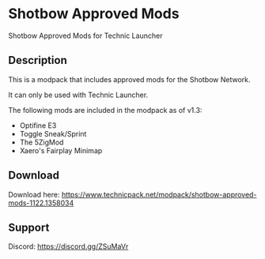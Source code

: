# Shotbow Approved Mods
Shotbow Approved Mods for Technic Launcher

## Description
This is a modpack that includes approved mods for the Shotbow Network.

It can only be used with Technic Launcher.

The following mods are included in the modpack as of v1.3:
 - Optifine E3
 - Toggle Sneak/Sprint
 - The 5ZigMod
 - Xaero's Fairplay Minimap

## Download
Download here: https://www.technicpack.net/modpack/shotbow-approved-mods-1122.1358034

## Support
Discord: https://discord.gg/ZSuMaVr
